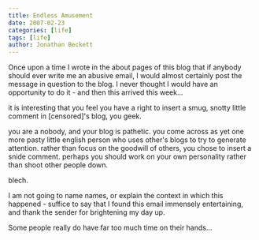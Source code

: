 ```yaml
---
title: Endless Amusement
date: 2007-02-23
categories: [life]
tags: [life]
author: Jonathan Beckett
---
```


Once upon a time I wrote in the about pages of this blog that if anybody should ever write me an abusive email, I would almost certainly post the message in question to the blog. I never thought I would have an opportunity to do it - and then this arrived this week...

it is interesting that you feel you have a right to insert a smug, snotty little comment in [censored]'s blog, you geek.

you are a nobody, and your blog is pathetic. you come across as yet one more pasty little english person who uses other's blogs to try to generate attention. rather than focus on the goodwill of others, you chose to insert a snide comment. perhaps you should work on your own personality rather than shoot other people down.

blech.

I am not going to name names, or explain the context in which this happened - suffice to say that I found this email immensely entertaining, and thank the sender for brightening my day up.

Some people really do have far too much time on their hands...